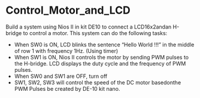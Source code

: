 # Control_Motor_and_LCD

Build a system using Nios II in kit DE10 to connect a LCD16x2andan H-bridge to control a motor. This system can do the following tasks:
+ When SW0 is ON, LCD blinks the sentence “Hello World !!!” in the middle of row 1 with frequency 1Hz. (Using timer)
+ When SW1 is ON, Nios II controls the motor by sending PWM pulses to the H-bridge. LCD displays the duty cycle and the frequency of PWM pulses. 
+ When SW0 and SW1 are OFF, turn off 
+ SW1, SW2, SW3 will control the speed of the DC motor basedonthe PWM Pulses be created by DE-10 kit nano.
